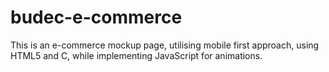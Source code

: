 # budec-e-commerce
This is an e-commerce mockup page, utilising mobile first approach, using HTML5 and C, while implementing JavaScript for animations.
